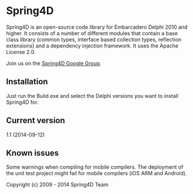 Spring4D
========
Spring4D is an open-source code library for Embarcadero Delphi 2010 and higher.
It consists of a number of different modules that contain a base class library (common types, interface based collection types, reflection extensions) and a dependency injection framework. It uses the Apache License 2.0.

Join us on the [Spring4D Google Group](https://groups.google.com/forum/#!forum/spring4d).

Installation
------------
Just run the Build.exe and select the Delphi versions you want to install Spring4D for.

Current version
---------------
1.1 (2014-09-12)

Known issues
------------
Some warnings when compiling for mobile compilers.
The deployment of the unit test project might fail for mobile compilers (iOS ARM and Android).

Copyright (c) 2009 - 2014 Spring4D Team
